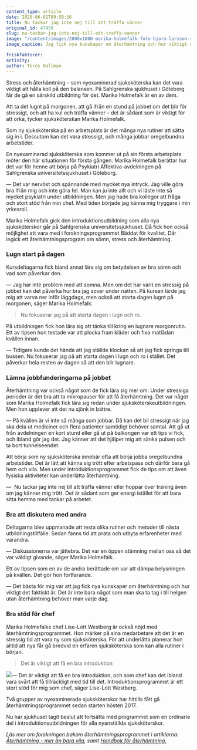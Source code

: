 ```yaml
---
content_type: article
date: 2020-06-02T09:58:16
title: Nu tackar jag inte nej till att träffa vänner
original_id: 47950
slug: nu-tackar-jag-inte-nej-till-att-traffa-vanner
image: "/content/images/2000x1000-marika-holmefalk-foto-bjorn-larsson-roswall-tt.jpg"
image_caption: Jag fick nya kunskaper om återhämtning och hur viktigt det faktiskt är, säger Marika Holmefalk , ny i yrket som sjuksköterska, om kursen hon gått som bygger på ny forskning.

friskfaktorer:
activity:
author: Teres Hallman
---
```


Stress och återhämtning – som nyexaminerad sjuksköterska kan det vara viktigt att hålla koll på den balansen. På Sahlgrenska sjukhuset i Göteborg får de gå en särskild utbildning för det. Marika Holmefalk är en av dem.

Att ta det lugnt på morgonen, att gå ifrån en stund på jobbet om det blir för stressigt, och att ha kul och träffa vänner – det är sådant som är viktigt för att orka, tycker sjuksköterskan Marika Holmefalk.

Som ny sjuksköterska på en arbetsplats är det många nya rutiner att sätta sig in i. Dessutom kan det vara stressigt, och många jobbar oregelbundna arbetstider.

En nyexaminerad sjuksköterska som kommer ut på sin första arbetsplats möter den här situationen för första gången. Marika Holmefalk berättar hur det var för henne att börja på Psykiatri Affektiva-avdelningen på Sahlgrenska universitetssjukhuset i Göteborg.

— Det var nervöst och spännande med mycket nya intryck. Jag ville göra bra ifrån mig och inte göra fel. Man kan ju inte allt och vi läste inte så mycket psykiatri under utbildningen. Men jag hade bra kollegor att fråga och stort stöd från min chef. Med tiden började jag känna mig tryggare i min yrkesroll.

Marika Holmefalk gick den introduktionsutbildning som alla nya sjuksköterskor går på Sahlgrenska universitetssjukhuset. Då fick hon också möjlighet att vara med i forskningsprogrammet Bäddat för kvalitet. Där ingick ett återhämtningsprogram om sömn, stress och återhämtning.

### Lugn start på dagen

Kursdeltagarna fick bland annat lära sig om betydelsen av bra sömn och vad som påverkar den.

— Jag har inte problem med att somna. Men om det har varit en stressig på jobbet kan det påverka hur bra jag sover under natten. På kursen lärde jag mig att varva ner inför läggdags, men också att starta dagen lugnt på morgonen, säger Marika Holmefalk.

> Nu fokuserar jag på att starta dagen i lugn och ro.

På utbildningen fick hon lära sig att tänka till kring en lugnare morgonrutin. Ett av tipsen hon testade var att plocka fram kläder och fixa matlådan kvällen innan.

— Tidigare kunde det hända att jag ställde klockan så att jag fick springa till bussen. Nu fokuserar jag på att starta dagen i lugn och ro i stället. Det påverkar hela resten av dagen så att den blir lugnare.

### Lämna jobbfunderingarna på jobbet

Återhämtning var också något som de fick lära sig mer om. Under stressiga perioder är det bra att ta mikropauser för att få återhämtning. Det var något som Marika Holmefalk fick lära sig redan under sjuksköterskeutbildningen. Men hon upplever att det nu sjönk in bättre.

— På kvällen är vi inte så många som jobbar. Då kan det bli stressigt när jag ska dela ut mediciner och flera patienter samtidigt behöver samtal. Att gå ut från avdelningen en kort stund eller gå ut på balkongen var ett tips vi fick, och ibland gör jag det. Jag känner att det hjälper mig att sänka pulsen och ta bort tunnelseendet.

Att börja som ny sjuksköterska innebär ofta att börja jobba oregelbundna arbetstider. Det är lätt att känna sig trött efter arbetspass och därför bara gå hem och vila. Men under introduktionsprogrammet fick de tips om att även fysiska aktiviteter kan underlätta återhämtning.

—  Nu tackar jag inte nej till att träffa vänner eller hoppar över träning även om jag känner mig trött. Det är sådant som ger energi istället för att bara sitta hemma med tankar på arbetet.

### Bra att diskutera med andra

Deltagarna blev uppmanade att testa olika rutiner och metoder till nästa utbildningstillfälle. Sedan fanns tid att prata och utbyta erfarenheter med varandra.

— Diskussionerna var jättebra. Det var en öppen stämning mellan oss så det var väldigt givande, säger Marika Holmefalk.

Ett av tipsen som en av de andra berättade om var att dämpa belysningen på kvällen. Det gör hon fortfarande.

— Det bästa för mig var att jag fick nya kunskaper om återhämtning och hur viktigt det faktiskt är. Det är inte bara något som man ska ta tag i till helgen utan återhämtning behöver man varje dag.

### Bra stöd för chef

Marika Holmefalks chef Lise-Lott Westberg är också nöjd med återhämtningsprogrammet. Hon märker på sina medarbetare att det är en stressig tid att vara ny som sjuksköterska. För att underlätta planerar hon alltid att nya får gå bredvid en erfaren sjuksköterska som kan alla rutiner i början.

> Det är viktigt att få en bra introduktion

[![](https://www.suntarbetsliv.se/wp-content/uploads/2020/06/200x220-lise-lott-westberg.jpg)](https://www.suntarbetsliv.se/wp-content/uploads/2020/06/200x220-lise-lott-westberg.jpg)— Det är viktigt att få en bra introduktion, och som chef kan det ibland vara svårt att få tillräckligt med tid till det. Introduktionsprogrammet är ett stort stöd för mig som chef, säger Lise-Lott Westberg.

Två grupper av nyexaminerade sjuksköterskor har hittills fått gå återhämtningsprogrammet sedan starten hösten 2017.

Nu har sjukhuset tagit beslut att fortsätta med programmet som en ordinarie del i introduktionsutbildningen för alla nyanställda sjuksköterskor.

_Läs mer om forskningen bakom återhämtningsprogrammet i artiklarna:  [Återhämtning – mer än bara vila](https://www.suntarbetsliv.se/forskning/organisatorisk-och-social-arbetsmiljo/aterhamtning-mer-an-bara-vila/), samt [Handbok för återhämtning.](https://www.suntarbetsliv.se/forskning/organisatorisk-och-social-arbetsmiljo/handbok-for-aterhamtning/)_
